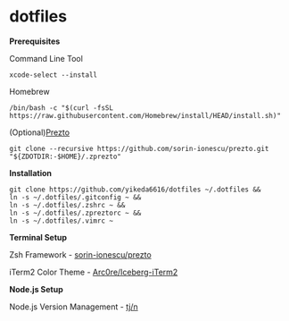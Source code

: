 # dotfiles

**Prerequisites**

Command Line Tool
```
xcode-select --install
```

Homebrew
```
/bin/bash -c "$(curl -fsSL https://raw.githubusercontent.com/Homebrew/install/HEAD/install.sh)"
```

(Optional)[Prezto](https://github.com/sorin-ionescu/prezto)

```
git clone --recursive https://github.com/sorin-ionescu/prezto.git "${ZDOTDIR:-$HOME}/.zprezto"
```

**Installation**

```
git clone https://github.com/yikeda6616/dotfiles ~/.dotfiles &&
ln -s ~/.dotfiles/.gitconfig ~ &&
ln -s ~/.dotfiles/.zshrc ~ &&
ln -s ~/.dotfiles/.zpreztorc ~ &&
ln -s ~/.dotfiles/.vimrc ~
```

**Terminal Setup**

Zsh Framework - [sorin-ionescu/prezto](https://github.com/sorin-ionescu/prezto)

iTerm2 Color Theme - [Arc0re/Iceberg-iTerm2](https://github.com/Arc0re/Iceberg-iTerm2)

**Node.js Setup**

Node.js Version Management - [tj/n](https://github.com/tj/n)
